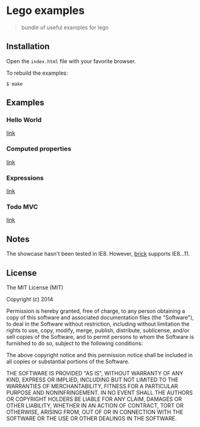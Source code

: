 # Lego examples

  > bundle of useful examples for lego

## Installation

  Open the `index.html` file with your favorite browser.

  To rebuild the examples:

    $ make

## Examples

### Hello World

[link](https://github.com/bredele/lego-examples/blob/master/src/hello/index.js)

### Computed properties

[link](https://github.com/bredele/lego-examples/blob/master/src/computed/index.js)

### Expressions

[link](https://github.com/bredele/lego-examples/blob/master/src/expressions/expressions.html)

### Todo MVC

[link](https://github.com/bredele/lego-examples/blob/master/src/todo/index.js)

## Notes

The showcase hasn't been tested in IE8. However, [brick](http://github,com/bredele/brick) supports IE8...11.

## License

  The MIT License (MIT)

  Copyright (c) 2014 <copyright holders>

  Permission is hereby granted, free of charge, to any person obtaining a copy
  of this software and associated documentation files (the "Software"), to deal
  in the Software without restriction, including without limitation the rights
  to use, copy, modify, merge, publish, distribute, sublicense, and/or sell
  copies of the Software, and to permit persons to whom the Software is
  furnished to do so, subject to the following conditions:

  The above copyright notice and this permission notice shall be included in
  all copies or substantial portions of the Software.

  THE SOFTWARE IS PROVIDED "AS IS", WITHOUT WARRANTY OF ANY KIND, EXPRESS OR
  IMPLIED, INCLUDING BUT NOT LIMITED TO THE WARRANTIES OF MERCHANTABILITY,
  FITNESS FOR A PARTICULAR PURPOSE AND NONINFRINGEMENT. IN NO EVENT SHALL THE
  AUTHORS OR COPYRIGHT HOLDERS BE LIABLE FOR ANY CLAIM, DAMAGES OR OTHER
  LIABILITY, WHETHER IN AN ACTION OF CONTRACT, TORT OR OTHERWISE, ARISING FROM,
  OUT OF OR IN CONNECTION WITH THE SOFTWARE OR THE USE OR OTHER DEALINGS IN
  THE SOFTWARE.
